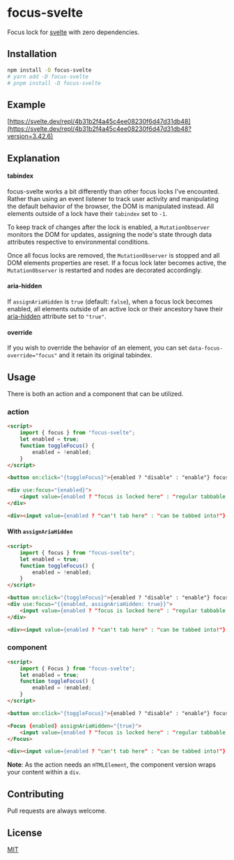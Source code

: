 # focus-svelte

Focus lock for [svelte](https://svelte.dev/) with zero dependencies.

## Installation

```bash
npm install -D focus-svelte
# yarn add -D focus-svelte
# pnpm install -D focus-svelte
```

## Example

[https://svelte.dev/repl/4b31b2f4a45c4ee08230f6d47d31db48](https://svelte.dev/repl/4b31b2f4a45c4ee08230f6d47d31db48?version=3.42.6)

## Explanation

#### tabindex

focus-svelte works a bit differently than other focus locks I've encounted.
Rather than using an event listener to track user activity and manipulating the
default behavior of the browser, the DOM is manipulated instead. All elements outside of a lock have their `tabindex` set to `-1`.

To keep track of changes after the lock is enabled, a `MutationObserver` monitors the DOM for updates, assigning the node's state
through data attributes respective to environmental conditions.

Once all focus locks are removed, the `MutationObserver` is stopped and all DOM elements properties are reset.
If a focus lock later becomes active, the `MutationObserver` is restarted and nodes are decorated accordingly.

#### aria-hidden

If `assignAriaHidden` is `true` (default: `false`), when a focus lock becomes enabled, all
elements outside of an active lock or their ancestory have their
[aria-hidden](https://developer.mozilla.org/en-US/docs/Web/Accessibility/ARIA/ARIA_Techniques/Using_the_aria-hidden_attribute)
attribute set to `"true"`.

#### override

If you wish to override the behavior of an element, you can set `data-focus-override="focus"` and it retain its original tabindex.

## Usage

There is both an action and a component that can be utilized.

### action

```html
<script>
	import { focus } from "focus-svelte";
	let enabled = true;
	function toggleFocus() {
		enabled = !enabled;
	}
</script>

<button on:click="{toggleFocus}">{enabled ? "disable" : "enable"} focus</button>

<div use:focus="{enabled}">
	<input value={enabled ? "focus is locked here" : "regular tabbable input"} />
</div>

<div><input value={enabled ? "can't tab here" : "can be tabbed into!"} /></div>
```

#### With `assignAriaHidden`

```html
<script>
	import { focus } from "focus-svelte";
	let enabled = true;
	function toggleFocus() {
		enabled = !enabled;
	}
</script>

<button on:click="{toggleFocus}">{enabled ? "disable" : "enable"} focus</button>
<div use:focus="{{enabled, assignAriaHidden: true}}">
	<input value={enabled ? "focus is locked here" : "regular tabbable input"} />
</div>

<div><input value={enabled ? "can't tab here" : "can be tabbed into!"} /></div>
```

### component

```html
<script>
	import { Focus } from "focus-svelte";
	let enabled = true;
	function toggleFocus() {
		enabled = !enabled;
	}
</script>

<button on:click="{toggleFocus}">{enabled ? "disable" : "enable"} focus</button>

<Focus {enabled} assignAriaHidden="{true}">
	<input value={enabled ? "focus is locked here" : "regular tabbable input"} />
</Focus>

<div><input value={enabled ? "can't tab here" : "can be tabbed into!"} /></div>
```

**Note**: As the action needs an `HTMLElement`, the component version wraps your content within a `div`.

## Contributing

Pull requests are always welcome.

## License

[MIT](https://choosealicense.com/licenses/mit/)
